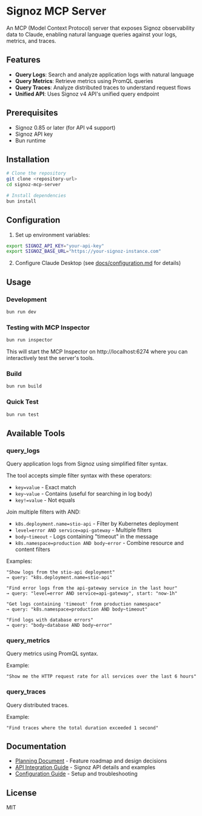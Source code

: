 # Signoz MCP Server

An MCP (Model Context Protocol) server that exposes Signoz observability data to Claude, enabling natural language queries against your logs, metrics, and traces.

## Features

- **Query Logs**: Search and analyze application logs with natural language
- **Query Metrics**: Retrieve metrics using PromQL queries
- **Query Traces**: Analyze distributed traces to understand request flows
- **Unified API**: Uses Signoz v4 API's unified query endpoint

## Prerequisites

- Signoz 0.85 or later (for API v4 support)
- Signoz API key
- Bun runtime

## Installation

```bash
# Clone the repository
git clone <repository-url>
cd signoz-mcp-server

# Install dependencies
bun install
```

## Configuration

1. Set up environment variables:
```bash
export SIGNOZ_API_KEY="your-api-key"
export SIGNOZ_BASE_URL="https://your-signoz-instance.com"
```

2. Configure Claude Desktop (see [docs/configuration.md](docs/configuration.md) for details)

## Usage

### Development
```bash
bun run dev
```

### Testing with MCP Inspector
```bash
bun run inspector
```
This will start the MCP Inspector on http://localhost:6274 where you can interactively test the server's tools.

### Build
```bash
bun run build
```

### Quick Test
```bash
bun run test
```

## Available Tools

### query_logs
Query application logs from Signoz using simplified filter syntax.

The tool accepts simple filter syntax with these operators:
- `key=value` - Exact match
- `key~value` - Contains (useful for searching in log body)
- `key!=value` - Not equals

Join multiple filters with AND:
- `k8s.deployment.name=stio-api` - Filter by Kubernetes deployment
- `level=error AND service=api-gateway` - Multiple filters
- `body~timeout` - Logs containing "timeout" in the message
- `k8s.namespace=production AND body~error` - Combine resource and content filters

Examples:
```
"Show logs from the stio-api deployment"
→ query: "k8s.deployment.name=stio-api"

"Find error logs from the api-gateway service in the last hour"
→ query: "level=error AND service=api-gateway", start: "now-1h"

"Get logs containing 'timeout' from production namespace"
→ query: "k8s.namespace=production AND body~timeout"

"Find logs with database errors"
→ query: "body~database AND body~error"
```

### query_metrics
Query metrics using PromQL syntax.

Example:
```
"Show me the HTTP request rate for all services over the last 6 hours"
```

### query_traces
Query distributed traces.

Example:
```
"Find traces where the total duration exceeded 1 second"
```

## Documentation

- [Planning Document](docs/planning.md) - Feature roadmap and design decisions
- [API Integration Guide](docs/api-integration.md) - Signoz API details and examples
- [Configuration Guide](docs/configuration.md) - Setup and troubleshooting

## License

MIT
